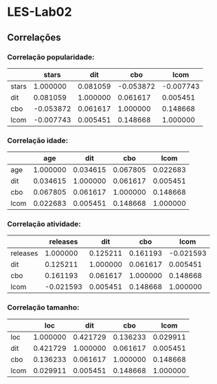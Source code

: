 # LES-Lab02

## Correlações

### Correlação popularidade:

|       | stars    | dit      | cbo      | lcom     |
|-------|----------|----------|----------|----------|
| stars | 1.000000 | 0.081059 | -0.053872| -0.007743|
| dit   | 0.081059 | 1.000000 | 0.061617 | 0.005451 |
| cbo   | -0.053872| 0.061617 | 1.000000 | 0.148668 |
| lcom  | -0.007743| 0.005451 | 0.148668 | 1.000000 |

### Correlação idade:

|       | age      | dit      | cbo      | lcom     |
|-------|----------|----------|----------|----------|
| age   | 1.000000 | 0.034615 | 0.067805 | 0.022683 |
| dit   | 0.034615 | 1.000000 | 0.061617 | 0.005451 |
| cbo   | 0.067805 | 0.061617 | 1.000000 | 0.148668 |
| lcom  | 0.022683 | 0.005451 | 0.148668 | 1.000000 |

### Correlação atividade:

|         | releases | dit      | cbo      | lcom     |
|---------|----------|----------|----------|----------|
| releases| 1.000000 | 0.125211 | 0.161193 |-0.021593 |
| dit     | 0.125211 | 1.000000 | 0.061617 | 0.005451 |
| cbo     | 0.161193 | 0.061617 | 1.000000 | 0.148668 |
| lcom    |-0.021593 | 0.005451 | 0.148668 | 1.000000 |

### Correlação tamanho:

|       | loc      | dit      | cbo      | lcom     |
|-------|----------|----------|----------|----------|
| loc   | 1.000000 | 0.421729 | 0.136233 | 0.029911 |
| dit   | 0.421729 | 1.000000 | 0.061617 | 0.005451 |
| cbo   | 0.136233 | 0.061617 | 1.000000 | 0.148668 |
| lcom  | 0.029911 | 0.005451 | 0.148668 | 1.000000 |
